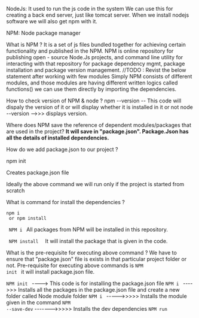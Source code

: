 NodeJs:
    It used to run the js code in the system
    We can use this for creating a back end server, just like tomcat server.
    When we install nodejs software we will also get npm with it.

NPM: Node package manager

What is NPM ?
    It is a set of js files bundled together for achieving certain functionality and published in the 
    NPM. NPM is online repository for publishing open - source Node.Js projects, and command line utility for interacting with that repository
    for package dependency mgmt, package installation and package version management.
    //TODO : Revist the below statement after working with few modules
    Simply NPM consists of different modules, and those modules are having  different written logics called functions() we can use them directly by importing the dependencies. 

How to check version of NPM & node ?
    npm --version -- This code will dispaly the version of it or will display whether it is installed in it or not
     node --version -->>> displays version.

Where does NPM save the reference of dependent modules/packages that are used in the project?
   <strong> It will save in "package.json". Package.Json has all the details of installed dependencies.</strong>

How do we add package.json to our project ?
<p> npm init </p> Creates package.json file  
<p>Ideally the above command we will  run only if the project is started from scratch</p>

What is command for install the dependencies ?
    <p><code>npm i <name of the package> or npm install <name of the package></code></p>
    <p><code> NPM i </code> All packages from NPM will be installed in this repository.</p>
    <P><code> NPM install <name of the package> </code> It will install the package that is given in the code.

What is the pre-requisite for executing above command ?
    We have to ensure that "package.json" file is exists in that particular project folder or not. 
   Pre-requisite for executing above commands is <code>NPM init </code> it will install package.json file. 

   <code>NPM init </code> ----> This code is for installing the package.json file 
   <code>NPM i </code> ---->>> Installs all the packages in the package.json file and create a new folder called Node module folder
   <code>NPM i <Modulename></code>  ----->>>>> Installs  the module given in the command
   <code>NPM <modulename> --save-dev</code> ------->>>>> Installs the dev dependencies
   <code>NPM run <Script module keys></code> ------->>>  Installs the predefined functions or reusable code 
